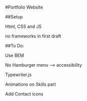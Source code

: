 #Portfolio Website

##Setup

Html, CSS and JS

no frameworks in first draft

##To Do:

Use BEM

No Hamburger menu --> accessibility

Typewriter.js

Animations on Skills part

Add Contact icons

